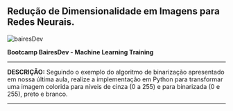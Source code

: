 ## Redução de Dimensionalidade em Imagens para Redes Neurais.

![bairesDev](https://github.com/user-attachments/assets/f1bfd926-4bf3-4031-bab1-92aba768309e)


**Bootcamp BairesDev - Machine Learning Training**


---

**DESCRIÇÃO:**
Seguindo o exemplo do algoritmo de binarização apresentado em nossa última aula, realize a implementação em Python para transformar uma imagem colorida para níveis de cinza (0 a 255) e para binarizada (0 e 255), preto e branco.


---


